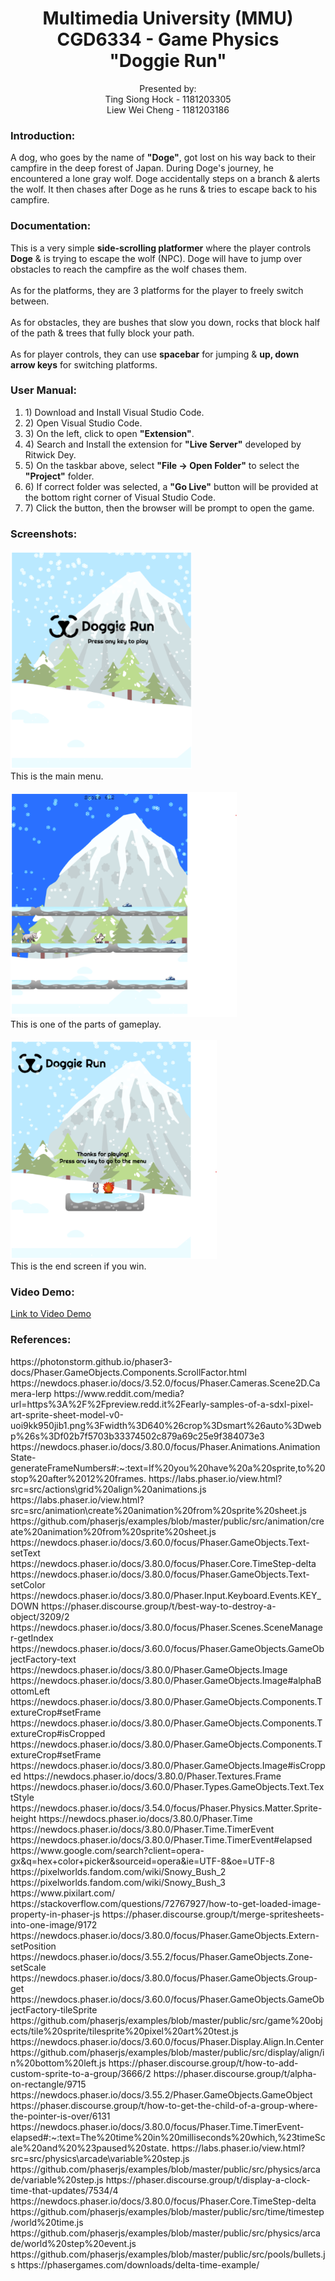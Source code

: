 <h1 align="center">Multimedia University (MMU)<br>
CGD6334 - Game Physics<br>
"Doggie Run"</h1>

<p align="center">Presented by:<br>
Ting Siong Hock - 1181203305<br>
Liew Wei Cheng - 1181203186<br></p>

<h3>Introduction:</h3>
<p>
A dog, who goes by the name of <strong>"Doge"</strong>, got lost on his way back to their campfire in the deep forest of Japan. During Doge's journey, he encountered a lone gray wolf. Doge accidentally steps on a branch & alerts the wolf. It then chases after Doge as he runs & tries to escape back to his campfire.  
</p>

<h3>Documentation:</h3>
<p>
This is a very simple <strong>side-scrolling platformer</strong> where the player controls <strong>Doge</strong> & is trying to escape the wolf (NPC). Doge will have to jump over obstacles to reach the campfire as the wolf chases them.<br><br>
As for the platforms, they are 3 platforms for the player to freely switch between.<br><br>
As for obstacles, they are bushes that slow you down, rocks that block half of the path & trees that fully block your path.<br><br>
As for player controls, they can use <strong>spacebar</strong> for jumping & <strong>up, down arrow keys</strong> for switching platforms.<br>
</p>

<h3>User Manual:</h3>
<p>
<ol>
<li>1) Download and Install Visual Studio Code.</li>
<li>2) Open Visual Studio Code.
<li>3) On the left, click to open <strong>"Extension"</strong>.</li>
<li>4) Search and Install the extension for <strong>"Live Server"</strong> developed by Ritwick Dey.</li>
<li>5) On the taskbar above, select <strong>"File -> Open Folder"</strong> to select the <strong>"Project"</strong> folder.</li>
<li>6) If correct folder was selected, a <strong>"Go Live"</strong> button will be provided at the bottom right corner of Visual Studio Code.</li>
<li>7) Click the button, then the browser will be prompt to open the game.</li>
</ol>
</p>

<h3>Screenshots:</h3>
<p>
<img src="images/game-main-menu.png" width="290" height="350"><br>This is the main menu.<br><br>
<img src="images/game-gameplay.png" width="362" height="360"><br>This is one of the parts of gameplay.<br><br>
<img src="images/game-end-screen.png" width="330" height="350"><br>This is the end screen if you win.<br>
</p>

<h3>Video Demo:</h3>
<a href="https://youtu.be/XYKpdhuITFQ">Link to Video Demo</a>
<h3>References:</h3>
<p>
https://photonstorm.github.io/phaser3-docs/Phaser.GameObjects.Components.ScrollFactor.html
https://newdocs.phaser.io/docs/3.52.0/focus/Phaser.Cameras.Scene2D.Camera-lerp
https://www.reddit.com/media?url=https%3A%2F%2Fpreview.redd.it%2Fearly-samples-of-a-sdxl-pixel-art-sprite-sheet-model-v0-uoi9kk950jib1.png%3Fwidth%3D640%26crop%3Dsmart%26auto%3Dwebp%26s%3Df02b7f5703b33374502c879a69c25e9f384073e3
https://newdocs.phaser.io/docs/3.80.0/focus/Phaser.Animations.AnimationState-generateFrameNumbers#:~:text=If%20you%20have%20a%20sprite,to%20stop%20after%2012%20frames.
https://labs.phaser.io/view.html?src=src/actions\grid%20align%20animations.js
https://labs.phaser.io/view.html?src=src/animation\create%20animation%20from%20sprite%20sheet.js
https://github.com/phaserjs/examples/blob/master/public/src/animation/create%20animation%20from%20sprite%20sheet.js
https://newdocs.phaser.io/docs/3.60.0/focus/Phaser.GameObjects.Text-setText
https://newdocs.phaser.io/docs/3.80.0/focus/Phaser.Core.TimeStep-delta
https://newdocs.phaser.io/docs/3.80.0/focus/Phaser.GameObjects.Text-setColor
https://newdocs.phaser.io/docs/3.80.0/Phaser.Input.Keyboard.Events.KEY_DOWN
https://phaser.discourse.group/t/best-way-to-destroy-a-object/3209/2
https://newdocs.phaser.io/docs/3.80.0/focus/Phaser.Scenes.SceneManager-getIndex
https://newdocs.phaser.io/docs/3.60.0/focus/Phaser.GameObjects.GameObjectFactory-text
https://newdocs.phaser.io/docs/3.80.0/Phaser.GameObjects.Image
https://newdocs.phaser.io/docs/3.80.0/Phaser.GameObjects.Image#alphaBottomLeft
https://newdocs.phaser.io/docs/3.80.0/Phaser.GameObjects.Components.TextureCrop#setFrame
https://newdocs.phaser.io/docs/3.80.0/Phaser.GameObjects.Components.TextureCrop#isCropped
https://newdocs.phaser.io/docs/3.80.0/Phaser.GameObjects.Components.TextureCrop#setFrame
https://newdocs.phaser.io/docs/3.80.0/Phaser.GameObjects.Image#isCropped
https://newdocs.phaser.io/docs/3.80.0/Phaser.Textures.Frame
https://newdocs.phaser.io/docs/3.60.0/Phaser.Types.GameObjects.Text.TextStyle
https://newdocs.phaser.io/docs/3.54.0/focus/Phaser.Physics.Matter.Sprite-height
https://newdocs.phaser.io/docs/3.80.0/Phaser.Time
https://newdocs.phaser.io/docs/3.80.0/Phaser.Time.TimerEvent
https://newdocs.phaser.io/docs/3.80.0/Phaser.Time.TimerEvent#elapsed
https://www.google.com/search?client=opera-gx&q=hex+color+picker&sourceid=opera&ie=UTF-8&oe=UTF-8
https://pixelworlds.fandom.com/wiki/Snowy_Bush_2
https://pixelworlds.fandom.com/wiki/Snowy_Bush_3
https://www.pixilart.com/
https://stackoverflow.com/questions/72767927/how-to-get-loaded-image-property-in-phaser-js
https://phaser.discourse.group/t/merge-spritesheets-into-one-image/9172
https://newdocs.phaser.io/docs/3.80.0/focus/Phaser.GameObjects.Extern-setPosition
https://newdocs.phaser.io/docs/3.55.2/focus/Phaser.GameObjects.Zone-setScale
https://newdocs.phaser.io/docs/3.80.0/focus/Phaser.GameObjects.Group-get
https://newdocs.phaser.io/docs/3.60.0/focus/Phaser.GameObjects.GameObjectFactory-tileSprite
https://github.com/phaserjs/examples/blob/master/public/src/game%20objects/tile%20sprite/tilesprite%20pixel%20art%20test.js
https://newdocs.phaser.io/docs/3.60.0/focus/Phaser.Display.Align.In.Center
https://github.com/phaserjs/examples/blob/master/public/src/display/align/in%20bottom%20left.js
https://phaser.discourse.group/t/how-to-add-custom-sprite-to-a-group/3666/2
https://phaser.discourse.group/t/alpha-on-rectangle/9715
https://newdocs.phaser.io/docs/3.55.2/Phaser.GameObjects.GameObject
https://phaser.discourse.group/t/how-to-get-the-child-of-a-group-where-the-pointer-is-over/6131
https://newdocs.phaser.io/docs/3.80.0/focus/Phaser.Time.TimerEvent-elapsed#:~:text=The%20time%20in%20milliseconds%20which,%23timeScale%20and%20%23paused%20state.
https://labs.phaser.io/view.html?src=src/physics\arcade\variable%20step.js
https://github.com/phaserjs/examples/blob/master/public/src/physics/arcade/variable%20step.js
https://phaser.discourse.group/t/display-a-clock-time-that-updates/7534/4
https://newdocs.phaser.io/docs/3.80.0/focus/Phaser.Core.TimeStep-delta
https://github.com/phaserjs/examples/blob/master/public/src/time/timestep/world%20time.js
https://github.com/phaserjs/examples/blob/master/public/src/physics/arcade/world%20step%20event.js
https://github.com/phaserjs/examples/blob/master/public/src/pools/bullets.js
https://phasergames.com/downloads/delta-time-example/
</p>
